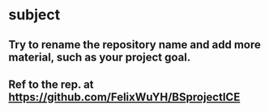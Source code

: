 # subject

## Try to rename the repository name and add more material, such as your project goal.
## Ref to the rep. at https://github.com/FelixWuYH/BSprojectICE 
